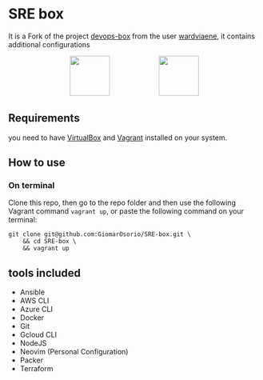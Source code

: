 # SRE box

It is a Fork of the project
[devops-box](https://github.com/wardviaene/devops-box) from the user
[wardviaene](https://github.com/wardviaene), it contains
additional configurations

<div align="center">
<img src="https://github.githubassets.com/images/modules/site/features/actions-icon-actions.svg" height="80"></img>
&nbsp;&nbsp;
&nbsp;&nbsp;
&nbsp;&nbsp;
&nbsp;&nbsp;
&nbsp;&nbsp;
&nbsp;&nbsp;
&nbsp;&nbsp;
&nbsp;&nbsp;
<img src="https://www.gstatic.com/devrel-devsite/prod/ve2b3219effe11173b4515247c51c6c16382b215fde591b8f8db0b6d41c561ba8/firebase/images/lockup.png" height="80"></img>
</div>

## Requirements

you need to have [VirtualBox](https://www.virtualbox.org/wiki/Downloads)
and [Vagrant](https://www.vagrantup.com/downloads)
installed on your system.

## How to use

### On terminal

Clone this repo, then go to the repo folder and then use the following Vagrant
command `vagrant up`, or paste the following command on your terminal:

```shell
git clone git@github.com:GiomarOsorio/SRE-box.git \
    && cd SRE-box \
    && vagrant up

```

## tools included

- Ansible
- AWS CLI
- Azure CLI
- Docker
- Git
- Gcloud CLI
- NodeJS
- Neovim (Personal Configuration)
- Packer
- Terraform
